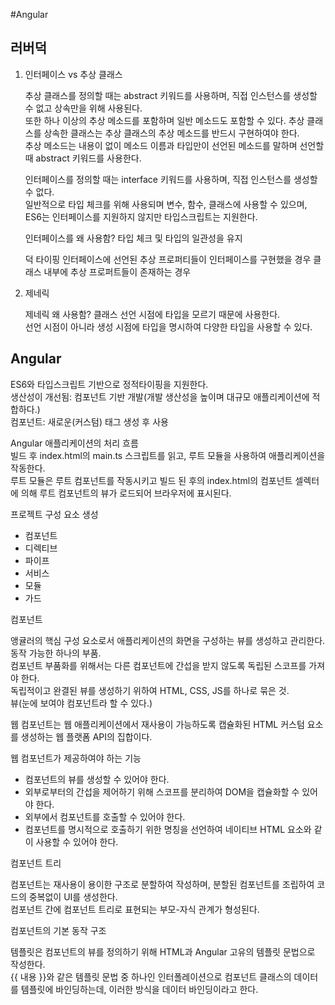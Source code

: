 #Angular

## 러버덕
1. 인터페이스 vs 추상 클래스    

    추상 클래스를 정의할 때는 abstract 키워드를 사용하며, 직접 인스턴스를 생성할 수 없고 상속만을 위해 사용된다.  
    또한 하나 이상의 추상 메소드를 포함하며 일반 메소드도 포함할 수 있다. 
    추상 클래스를 상속한 클래스는 추상 클래스의 추상 메소드를 반드시 구현하여야 한다.  
    추상 메소드는 내용이 없이 메소드 이름과 타입만이 선언된 메소드를 말하며 선언할 때 abstract 키워드를 사용한다.  

    인터페이스를 정의할 때는 interface 키워드를 사용하며, 직접 인스턴스를 생성할 수 없다.  
    일반적으로 타입 체크를 위해 사용되며 변수, 함수, 클래스에 사용할 수 있으며, ES6는 인터페이스를 지원하지 않지만 타입스크립트는 지원한다.    
    
    인터페이스를 왜 사용함? 타입 체크 및 타입의 일관성을 유지

    덕 타이핑
    인터페이스에 선언된 추상 프로퍼티들이 인터페이스를 구현했을 경우 클래스 내부에 추상 프로퍼트들이 존재하는 경우 


2. 제네릭  

    제네릭 왜 사용함? 클래스 선언 시점에 타입을 모르기 때문에 사용한다.  
    선언 시점이 아니라 생성 시점에 타입을 명시하여 다양한 타입을 사용할 수 있다.  




## Angular  
ES6와 타입스크립트 기반으로 정적타이핑을 지원한다.  
생산성이 개선됨: 컴포넌트 기반 개발(개발 생산성을 높이며 대규모 애플리케이션에 적합하다.)  
컴포넌트: 새로운(커스텀) 태그 생성 후 사용

Angular 애플리케이션의 처리 흐름  
  빌드 후 index.html의 main.ts 스크립트를 읽고, 루트 모듈을 사용하여 애플리케이션을 작동한다.  
  루트 모듈은 루트 컴포넌트를 작동시키고 빌드 된 후의 index.html의 컴포넌트 셀렉터에 의해 루트 컴포넌트의 뷰가 로드되어 브라우저에 표시된다.  

프로젝트 구성 요소 생성
- 컴포넌트  
- 디렉티브  
- 파이프  
- 서비스  
- 모듈  
- 가드  


컴포넌트  

  앵귤러의 핵심 구성 요소로서 애플리케이션의 화면을 구성하는 뷰를 생성하고 관리한다.  
  동작 가능한 하나의 부품.  
  컴포넌트 부품화를 위해서는 다른 컴포넌트에 간섭을 받지 않도록 독립된 스코프를 가져야 한다.  
  독립적이고 완결된 뷰를 생성하기 위하여 HTML, CSS, JS를 하나로 묶은 것.    
  뷰(눈에 보여야 컴포넌트라 할 수 있다.)  

  웹 컴포넌트는 웹 애플리케이션에서 재사용이 가능하도록 캡슐화된 HTML 커스텀 요소를 생성하는 웹 플랫폼 API의 집합이다.  

  웹 컴포넌트가 제공하여야 하는 기능  
  - 컴포넌트의 뷰를 생성할 수 있어야 한다.  
  - 외부로부터의 간섭을 제어하기 위해 스코프를 분리하여 DOM을 캡슐화할 수 있어야 한다.  
  - 외부에서 컴포넌트를 호출할 수 있어야 한다.  
  - 컴포넌트를 명시적으로 호출하기 위한 명칭을 선언하여 네이티브 HTML 요소와 같이 사용할 수 있어야 한다.  

컴포넌트 트리  

  컴포넌트는 재사용이 용이한 구조로 분할하여 작성하며, 분할된 컴포넌트를 조립하여 코드의 중복없이 UI를 생성한다.  
  컴포넌트 간에 컴포넌트 트리로 표현되는 부모-자식 관계가 형성된다.  


컴포넌트의 기본 동작 구조  

  템플릿은 컴포넌트의 뷰를 정의하기 위해 HTML과 Angular 고유의 템플릿 문법으로 작성한다.  
  {{ 내용 }}와 같은 템플릿 문법 중 하나인 인터폴레이션으로 컴포넌트 클래스의 데이터를 템플릿에 바인딩하는데, 이러한 방식을 데이터 바인딩이라고 한다.  